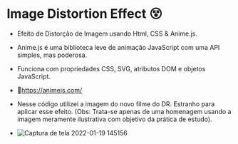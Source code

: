 # Image Distortion Effect 😵

- Efeito de Distorção de Imagem usando Html, CSS & Anime.js.
- Anime.js é uma biblioteca leve de animação JavaScript com uma API simples, mas poderosa.
- Funciona com propriedades CSS, SVG, atributos DOM e objetos JavaScript.
- 🔗https://animejs.com/
- Nesse código utilizei a imagem do novo filme do DR. Estranho para aplicar esse efeito. (Obs: Trata-se apenas de uma homenagem usando a imagem meramente ilustrativa com objetivo da prática de estudo).

- ![Captura de tela 2022-01-19 145156](https://user-images.githubusercontent.com/81476932/150186658-dfeaa114-7dad-44c8-ad13-e162cc11d14d.png)

